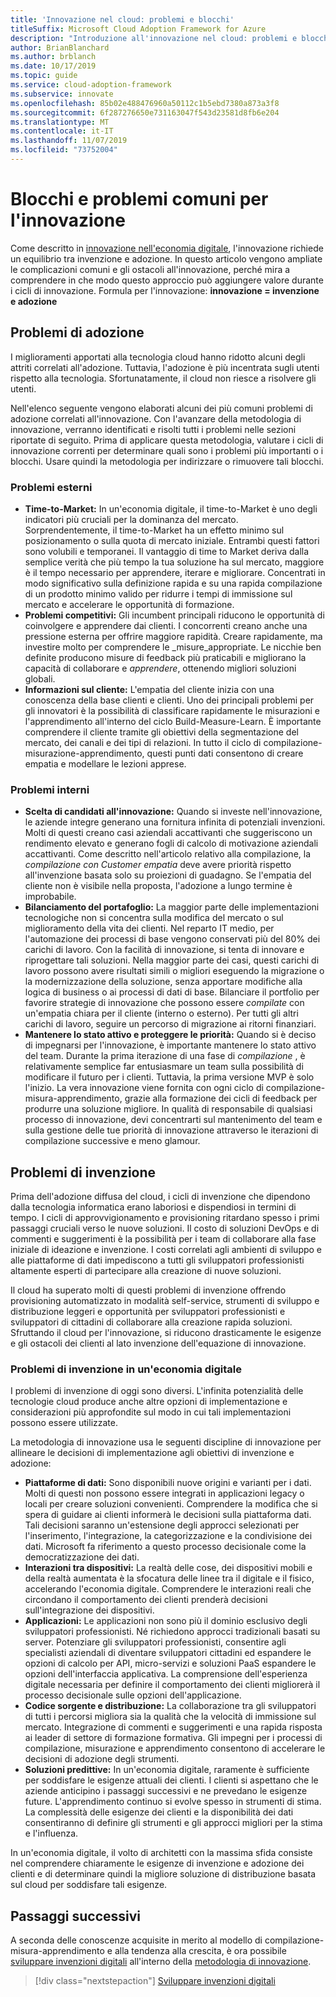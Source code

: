 ```yaml
---
title: 'Innovazione nel cloud: problemi e blocchi'
titleSuffix: Microsoft Cloud Adoption Framework for Azure
description: "Introduzione all'innovazione nel cloud: problemi e blocchi"
author: BrianBlanchard
ms.author: brblanch
ms.date: 10/17/2019
ms.topic: guide
ms.service: cloud-adoption-framework
ms.subservice: innovate
ms.openlocfilehash: 85b02e488476960a50112c1b5ebd7380a873a3f8
ms.sourcegitcommit: 6f287276650e731163047f543d23581d8fb6e204
ms.translationtype: MT
ms.contentlocale: it-IT
ms.lasthandoff: 11/07/2019
ms.locfileid: "73752004"
---
```

# <a name="common-blockers-and-challenges-to-innovation"></a>Blocchi e problemi comuni per l'innovazione

Come descritto in [innovazione nell'economia digitale](./index.md), l'innovazione richiede un equilibrio tra invenzione e adozione. In questo articolo vengono ampliate le complicazioni comuni e gli ostacoli all'innovazione, perché mira a comprendere in che modo questo approccio può aggiungere valore durante i cicli di innovazione. Formula per l'innovazione: **innovazione = invenzione e adozione**

## <a name="adoption-challenges"></a>Problemi di adozione

I miglioramenti apportati alla tecnologia cloud hanno ridotto alcuni degli attriti correlati all'adozione. Tuttavia, l'adozione è più incentrata sugli utenti rispetto alla tecnologia. Sfortunatamente, il cloud non riesce a risolvere gli utenti.

Nell'elenco seguente vengono elaborati alcuni dei più comuni problemi di adozione correlati all'innovazione. Con l'avanzare della metodologia di innovazione, verranno identificati e risolti tutti i problemi nelle sezioni riportate di seguito. Prima di applicare questa metodologia, valutare i cicli di innovazione correnti per determinare quali sono i problemi più importanti o i blocchi. Usare quindi la metodologia per indirizzare o rimuovere tali blocchi.

### <a name="external-challenges"></a>Problemi esterni

- **Time-to-Market:** In un'economia digitale, il time-to-Market è uno degli indicatori più cruciali per la dominanza del mercato. Sorprendentemente, il time-to-Market ha un effetto minimo sul posizionamento o sulla quota di mercato iniziale. Entrambi questi fattori sono volubili e temporanei. Il vantaggio di time to Market deriva dalla semplice verità che più tempo la tua soluzione ha sul mercato, maggiore è il tempo necessario per apprendere, iterare e migliorare. Concentrati in modo significativo sulla definizione rapida e su una rapida compilazione di un prodotto minimo valido per ridurre i tempi di immissione sul mercato e accelerare le opportunità di formazione.
- **Problemi competitivi:** Gli incumbent principali riducono le opportunità di coinvolgere e apprendere dai clienti. I concorrenti creano anche una pressione esterna per offrire maggiore rapidità. Creare rapidamente, ma investire molto per comprendere le _misure_appropriate. Le nicchie ben definite producono misure di feedback più praticabili e migliorano la capacità di collaborare e _apprendere_, ottenendo migliori soluzioni globali.
- **Informazioni sul cliente:** L'empatia del cliente inizia con una conoscenza della base clienti e clienti. Uno dei principali problemi per gli innovatori è la possibilità di classificare rapidamente le misurazioni e l'apprendimento all'interno del ciclo Build-Measure-Learn. È importante comprendere il cliente tramite gli obiettivi della segmentazione del mercato, dei canali e dei tipi di relazioni. In tutto il ciclo di compilazione-misurazione-apprendimento, questi punti dati consentono di creare empatia e modellare le lezioni apprese.

### <a name="internal-challenges"></a>Problemi interni

- **Scelta di candidati all'innovazione:** Quando si investe nell'innovazione, le aziende integre generano una fornitura infinita di potenziali invenzioni. Molti di questi creano casi aziendali accattivanti che suggeriscono un rendimento elevato e generano fogli di calcolo di motivazione aziendali accattivanti. Come descritto nell'articolo relativo alla compilazione, la *compilazione con Customer empatia* deve avere priorità rispetto all'invenzione basata solo su proiezioni di guadagno. Se l'empatia del cliente non è visibile nella proposta, l'adozione a lungo termine è improbabile.
- **Bilanciamento del portafoglio:** La maggior parte delle implementazioni tecnologiche non si concentra sulla modifica del mercato o sul miglioramento della vita dei clienti. Nel reparto IT medio, per l'automazione dei processi di base vengono conservati più del 80% dei carichi di lavoro. Con la facilità di innovazione, si tenta di innovare e riprogettare tali soluzioni. Nella maggior parte dei casi, questi carichi di lavoro possono avere risultati simili o migliori eseguendo la migrazione o la modernizzazione della soluzione, senza apportare modifiche alla logica di business o ai processi di dati di base. Bilanciare il portfolio per favorire strategie di innovazione che possono essere _compilate_ con un'empatia chiara per il cliente (interno o esterno). Per tutti gli altri carichi di lavoro, seguire un percorso di migrazione ai ritorni finanziari.
- **Mantenere lo stato attivo e proteggere le priorità:** Quando si è deciso di impegnarsi per l'innovazione, è importante mantenere lo stato attivo del team. Durante la prima iterazione di una fase di *compilazione* , è relativamente semplice far entusiasmare un team sulla possibilità di modificare il futuro per i clienti. Tuttavia, la prima versione MVP è solo l'inizio. La vera innovazione viene fornita con ogni ciclo di compilazione-misura-apprendimento, grazie alla formazione dei cicli di feedback per produrre una soluzione migliore. In qualità di responsabile di qualsiasi processo di innovazione, devi concentrarti sul mantenimento del team e sulla gestione delle tue priorità di innovazione attraverso le iterazioni di compilazione successive e meno glamour.

## <a name="invention-challenges"></a>Problemi di invenzione

Prima dell'adozione diffusa del cloud, i cicli di invenzione che dipendono dalla tecnologia informatica erano laboriosi e dispendiosi in termini di tempo. I cicli di approvvigionamento e provisioning ritardano spesso i primi passaggi cruciali verso le nuove soluzioni. Il costo di soluzioni DevOps e di commenti e suggerimenti è la possibilità per i team di collaborare alla fase iniziale di ideazione e invenzione. I costi correlati agli ambienti di sviluppo e alle piattaforme di dati impediscono a tutti gli sviluppatori professionisti altamente esperti di partecipare alla creazione di nuove soluzioni.

Il cloud ha superato molti di questi problemi di invenzione offrendo provisioning automatizzato in modalità self-service, strumenti di sviluppo e distribuzione leggeri e opportunità per sviluppatori professionisti e sviluppatori di cittadini di collaborare alla creazione rapida soluzioni. Sfruttando il cloud per l'innovazione, si riducono drasticamente le esigenze e gli ostacoli dei clienti al lato invenzione dell'equazione di innovazione.

### <a name="invention-challenges-in-a-digital-economy"></a>Problemi di invenzione in un'economia digitale

I problemi di invenzione di oggi sono diversi. L'infinita potenzialità delle tecnologie cloud produce anche altre opzioni di implementazione e considerazioni più approfondite sul modo in cui tali implementazioni possono essere utilizzate.

La metodologia di innovazione usa le seguenti discipline di innovazione per allineare le decisioni di implementazione agli obiettivi di invenzione e adozione:

- **Piattaforme di dati:** Sono disponibili nuove origini e varianti per i dati. Molti di questi non possono essere integrati in applicazioni legacy o locali per creare soluzioni convenienti. Comprendere la modifica che si spera di guidare ai clienti informerà le decisioni sulla piattaforma dati. Tali decisioni saranno un'estensione degli approcci selezionati per l'inserimento, l'integrazione, la categorizzazione e la condivisione dei dati. Microsoft fa riferimento a questo processo decisionale come la democratizzazione dei dati.
- **Interazioni tra dispositivi:** La realtà delle cose, dei dispositivi mobili e della realtà aumentata è la sfocatura delle linee tra il digitale e il fisico, accelerando l'economia digitale. Comprendere le interazioni reali che circondano il comportamento dei clienti prenderà decisioni sull'integrazione dei dispositivi.
- **Applicazioni:** Le applicazioni non sono più il dominio esclusivo degli sviluppatori professionisti. Né richiedono approcci tradizionali basati su server. Potenziare gli sviluppatori professionisti, consentire agli specialisti aziendali di diventare sviluppatori cittadini ed espandere le opzioni di calcolo per API, micro-servizi e soluzioni PaaS espandere le opzioni dell'interfaccia applicativa. La comprensione dell'esperienza digitale necessaria per definire il comportamento dei clienti migliorerà il processo decisionale sulle opzioni dell'applicazione.
- **Codice sorgente e distribuzione:** La collaborazione tra gli sviluppatori di tutti i percorsi migliora sia la qualità che la velocità di immissione sul mercato. Integrazione di commenti e suggerimenti e una rapida risposta ai leader di settore di formazione formativa. Gli impegni per i processi di compilazione, misurazione e apprendimento consentono di accelerare le decisioni di adozione degli strumenti.
- **Soluzioni predittive:** In un'economia digitale, raramente è sufficiente per soddisfare le esigenze attuali dei clienti. I clienti si aspettano che le aziende anticipino i passaggi successivi e ne prevedano le esigenze future. L'apprendimento continuo si evolve spesso in strumenti di stima. La complessità delle esigenze dei clienti e la disponibilità dei dati consentiranno di definire gli strumenti e gli approcci migliori per la stima e l'influenza.

In un'economia digitale, il volto di architetti con la massima sfida consiste nel comprendere chiaramente le esigenze di invenzione e adozione dei clienti e di determinare quindi la migliore soluzione di distribuzione basata sul cloud per soddisfare tali esigenze.

## <a name="next-steps"></a>Passaggi successivi

A seconda delle conoscenze acquisite in merito al modello di compilazione-misura-apprendimento e alla tendenza alla crescita, è ora possibile [sviluppare invenzioni digitali](./invention.md) all'interno della [metodologia di innovazione](./index.md).

> [!div class="nextstepaction"]
> [Sviluppare invenzioni digitali](./invention.md)
